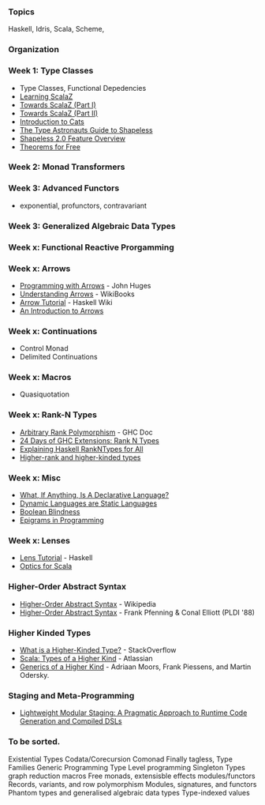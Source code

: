 ### Topics

Haskell, Idris, Scala, Scheme,

### Organization

### Week 1: Type Classes

- Type Classes, Functional Depedencies
- [Learning ScalaZ](http://eed3si9n.com/learning-scalaz/index.html)
- [Towards ScalaZ (Part I)](http://typelevel.org/blog/2013/10/13/towards-scalaz-1.html)
- [Towards ScalaZ (Part II)](http://typelevel.org/blog/2013/12/15/towards-scalaz-2.html)
- [Introduction to Cats](http://underscore.io/blog/posts/2015/06/10/an-introduction-to-cats.html)
- [The Type Astronauts Guide to Shapeless](https://github.com/underscoreio/shapeless-guide/blob/develop/dist/shapeless-guide.pdf)
- [Shapeless 2.0 Feature Overview](https://github.com/milessabin/shapeless/wiki/Feature-overview:-shapeless-2.0.0)
- [Theorems for Free](http://www.cs.sfu.ca/CourseCentral/831/burton/Notes/July14/free.pdf)

### Week 2: Monad Transformers

### Week 3: Advanced Functors

- exponential, profunctors, contravariant

### Week 3: Generalized Algebraic Data Types 

### Week x: Functional Reactive Prorgamming

### Week x: Arrows

- [Programming with Arrows](http://www.cse.chalmers.se/~rjmh/afp-arrows.pdf) - John Huges
- [Understanding Arrows](https://en.wikibooks.org/wiki/Haskell/Understanding_arrows) - WikiBooks
- [Arrow Tutorial](https://wiki.haskell.org/Arrow_tutorial) - Haskell Wiki
- [An Introduction to Arrows](http://blog.thecrossbowstore.com/2016/04/06/an-introduction-into-building-your-own-arrows/)

### Week x: Continuations

- Control Monad
- Delimited Continuations

### Week x: Macros

- Quasiquotation

### Week x: Rank-N Types

- [Arbitrary Rank Polymorphism](https://downloads.haskell.org/~ghc/latest/docs/html/users_guide/glasgow_exts.html#arbitrary-rank-polymorphism) - GHC Doc
- [24 Days of GHC Extensions: Rank N Types](https://ocharles.org.uk/blog/guest-posts/2014-12-18-rank-n-types.html)
- [Explaining Haskell RankNTypes for All](http://sleepomeno.github.io/blog/2014/02/12/Explaining-Haskell-RankNTypes-for-all/)
- [Higher-rank and higher-kinded types](https://www.stephanboyer.com/post/115/higher-rank-and-higher-kinded-types)

### Week x: Misc

- [What, If Anything, Is A Declarative Language?](https://existentialtype.wordpress.com/2013/07/18/what-if-anything-is-a-declarative-language/)
- [Dynamic Languages are Static Languages](https://existentialtype.wordpress.com/2011/03/19/dynamic-languages-are-static-languages/)
- [Boolean Blindness](http://www.cs.yale.edu/homes/perlis-alan/quotes.html)
- [Epigrams in Programming](http://www.cs.yale.edu/homes/perlis-alan/quotes.html)

### Week x: Lenses

- [Lens Tutorial](https://hackage.haskell.org/package/lens-tutorial-1.0.2/docs/Control-Lens-Tutorial.html) - Haskell
- [Optics for Scala](http://julien-truffaut.github.io/Monocle/)

### Higher-Order Abstract Syntax

- [Higher-Order Abstract Syntax](https://en.wikipedia.org/wiki/Higher-order_abstract_syntax) - Wikipedia
- [Higher-Order Abstract Syntax](http://www.cs.cmu.edu/afs/cs/Web/People/fp/papers/pldi88.pdf) - Frank Pfenning & Conal Elliott (PLDI '88)

### Higher Kinded Types

- [What is a Higher-Kinded Type?](http://stackoverflow.com/questions/6246719/what-is-a-higher-kinded-type-in-scala) - StackOverflow
- [Scala: Types of a Higher Kind](http://blogs.atlassian.com/2013/09/scala-types-of-a-higher-kind/) - Atlassian
- [Generics of a Higher Kind](http://adriaanm.github.io/files/higher.pdf) - Adriaan Moors, Frank Piessens, and Martin Odersky.

### Staging and Meta-Programming

- [Lightweight Modular Staging: A Pragmatic Approach to Runtime Code Generation and Compiled DSLs](https://infoscience.epfl.ch/record/150347/files/gpce63-rompf.pdf)


### To be sorted.

Existential Types
Codata/Corecursion
Comonad
Finally tagless,
Type Families
Generic Programming
Type Level programming
Singleton Types
graph reduction
macros
Free monads, extensisble effects
modules/functors
Records, variants, and row polymorphism
Modules, signatures, and functors
Phantom types and generalised algebraic data types
Type-indexed values
